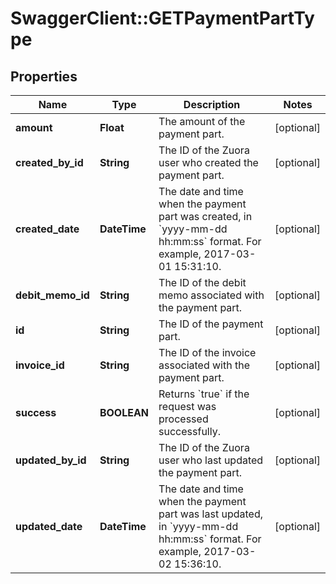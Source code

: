 # SwaggerClient::GETPaymentPartType

## Properties
Name | Type | Description | Notes
------------ | ------------- | ------------- | -------------
**amount** | **Float** | The amount of the payment part.  | [optional] 
**created_by_id** | **String** | The ID of the Zuora user who created the payment part.  | [optional] 
**created_date** | **DateTime** | The date and time when the payment part was created, in &#x60;yyyy-mm-dd hh:mm:ss&#x60; format. For example, 2017-03-01 15:31:10.  | [optional] 
**debit_memo_id** | **String** | The ID of the debit memo associated with the payment part.  | [optional] 
**id** | **String** | The ID of the payment part.  | [optional] 
**invoice_id** | **String** | The ID of the invoice associated with the payment part.  | [optional] 
**success** | **BOOLEAN** | Returns &#x60;true&#x60; if the request was processed successfully. | [optional] 
**updated_by_id** | **String** | The ID of the Zuora user who last updated the payment part.  | [optional] 
**updated_date** | **DateTime** | The date and time when the payment part was last updated, in &#x60;yyyy-mm-dd hh:mm:ss&#x60; format. For example, 2017-03-02 15:36:10.  | [optional] 


